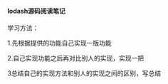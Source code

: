 #### lodash源码阅读笔记

学习方法：

1.先根据提供的功能自己实现一版功能

2.自己实现功能之后再对比别人的实现，实现一把

3总结自己的实现方法和别人的实现之间的区别，写总结



